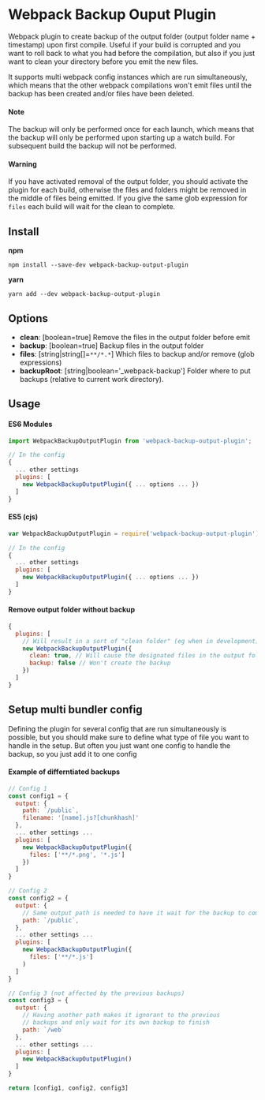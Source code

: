 # Webpack Backup Ouput Plugin

Webpack plugin to create backup of the output folder (output folder name + timestamp) upon first compile.
Useful if your build is corrupted and you want to roll back to what you had before the compilation, but also if you just want to clean your directory before you emit the new files.

It supports multi webpack config instances which are run simultaneously, which means that the other webpack compilations
won't emit files until the backup has been created and/or files have been deleted.

#### Note
The backup will only be performed once for each launch, which means that the backup will only be performed upon starting up a watch build. For subsequent build the backup will not be performed.

#### Warning
If you have activated removal of the output folder, you should activate the plugin for each build, otherwise the files and folders might be removed in the middle of files being emitted. If you give the same glob expression for `files` each build will wait for the clean to complete.

## Install

**npm**
```
npm install --save-dev webpack-backup-output-plugin
```

**yarn**
```
yarn add --dev webpack-backup-output-plugin
```

## Options

* **clean**: [boolean=true] Remove the files in the output folder before emit
* **backup**: [boolean=true] Backup files in the output folder
* **files**: [string|string[]=`**/*.*`] Which files to backup and/or remove (glob expressions)
* **backupRoot**: [string|boolean='\_webpack-backup'] Folder where to put backups (relative to current work directory).

## Usage

#### ES6 Modules
```js
import WebpackBackupOutputPlugin from 'webpack-backup-output-plugin';

// In the config
{
  ... other settings
  plugins: [
    new WebpackBackupOutputPlugin({ ... options ... })
  ]
}
```

#### ES5 (cjs)
```js
var WebpackBackupOutputPlugin = require('webpack-backup-output-plugin').default;

// In the config
{
  ... other settings
  plugins: [
    new WebpackBackupOutputPlugin({ ... options ... })
  ]
}
```

#### Remove output folder without backup
```js
{
  plugins: [
    // Will result in a sort of "clean folder" (eg when in development)
    new WebpackBackupOutputPlugin({
      clean: true, // Will cause the designated files in the output folder to be removed
      backup: false // Won't create the backup
    })
  ]
}
```

## Setup multi bundler config

Defining the plugin for several config that are run simultaneously is possible,
but you should make sure to define what type of file you want to handle in the
setup. But often you just want one config to handle the backup, so you just add
it to one config

#### Example of differntiated backups
```js
// Config 1
const config1 = {
  output: {
    path: `/public`,
    filename: '[name].js?[chunkhash]'
  },
  ... other settings ...
  plugins: [
    new WebpackBackupOutputPlugin({
      files: ['**/*.png', '*.js']
    })
  ]
}

// Config 2
const config2 = {
  output: {
    // Same output path is needed to have it wait for the backup to complete
    path: `/public`,
  },
  ... other settings ...
  plugins: [
    new WebpackBackupOutputPlugin({
      files: ['**/*.js']
    )
  ]
}

// Config 3 (not affected by the previous backups)
const config3 = {
  output: {
    // Having another path makes it ignorant to the previous
    // backups and only wait for its own backup to finish
    path: `/web`
  },
  ... other settings ...
  plugins: [
    new WebpackBackupOutputPlugin()
  ]
}

return [config1, config2, config3]
```
